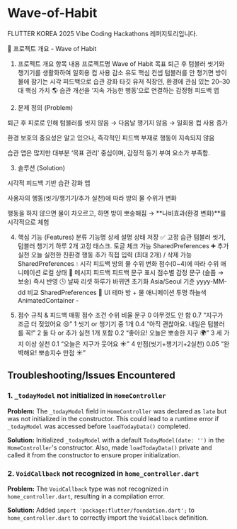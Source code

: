 # Wave-of-Habit
FLUTTER KOREA 2025 Vibe Coding Hackathons 레퍼지토리입니다.

🌊 프로젝트 개요 - Wave of Habit
1. 프로젝트 개요
항목	내용
프로젝트명	Wave of Habit
목표	퇴근 후 텀블러 씻기와 챙기기를 생활화하여 일회용 컵 사용 감소 유도
핵심 컨셉	텀블러를 안 챙기면 방이 물에 잠기는 시각 피드백으로 습관 강화
타깃 유저	직장인, 환경에 관심 있는 20–30대
핵심 가치	🌎 습관 개선을 ‘지속 가능한 행동’으로 연결하는 감정형 피드백 앱

2. 문제 정의 (Problem)

퇴근 후 피로로 인해 텀블러를 씻지 않음 → 다음날 챙기지 않음 → 일회용 컵 사용 증가

환경 보호의 중요성은 알고 있으나, 즉각적인 피드백 부재로 행동이 지속되지 않음

습관 앱은 많지만 대부분 ‘목표 관리’ 중심이며, 감정적 동기 부여 요소가 부족함.

3. 솔루션 (Solution)

시각적 피드백 기반 습관 강화 앱

사용자의 행동(씻기/챙기기/추가 실천)에 따라 방의 물 수위가 변화

행동을 하지 않으면 물이 차오르고, 하면 방이 뽀송해짐
→ **나비효과(환경 변화)**를 시각적으로 체험

4. 핵심 기능 (Features)
분류	기능명	상세 설명	상태 저장
✅ 고정 습관	텀블러 씻기, 텀블러 챙기기	하루 2개 고정 태스크. 토글 체크 가능	SharedPreferences
➕ 추가 실천	오늘 실천한 친환경 행동 추가	직접 입력 (최대 2개) / 삭제 가능	SharedPreferences
💧 시각 피드백	방의 물 수위 변화	점수(0~4)에 따라 수위 애니메이션	로컬 상태
💬 메시지 피드백	피드백 문구 표시	점수별 감정 문구 (슬픔 → 보송)	즉시 반영
🕓 날짜 리셋	하루가 바뀌면 초기화	Asia/Seoul 기준 yyyy-MM-dd 비교	SharedPreferences
🎨 UI 테마	방 + 물 애니메이션	투명 하늘색 AnimatedContainer	-

5. 점수 규칙 & 피드백 매핑
점수	조건	수위 비율	문구
0	아무것도 안 함	0.7	“지구가 조금 더 젖었어요 😢”
1	씻기 or 챙기기 중 1개	0.4	“아직 괜찮아요. 내일은 텀블러를 꼭!”
2	둘 다 or 추가 실천 1개 포함	0.2	“좋아요! 오늘은 뽀송한 지구 🌍”
3	세 가지 이상 실천	0.1	“오늘은 지구가 웃어요 ☀️”
4	만점(씻기+챙기기+2실천)	0.05	“완벽해요! 뽀송지수 만점 ☀️”

## Troubleshooting/Issues Encountered

### 1. `_todayModel` not initialized in `HomeController`

**Problem:** The `_todayModel` field in `HomeController` was declared as `late` but was not initialized in the constructor. This could lead to a runtime error if `_todayModel` was accessed before `loadTodayData()` completed.

**Solution:** Initialized `_todayModel` with a default `TodayModel(date: '')` in the `HomeController`'s constructor. Also, made `loadTodayData()` private and called it from the constructor to ensure proper initialization.

### 2. `VoidCallback` not recognized in `home_controller.dart`

**Problem:** The `VoidCallback` type was not recognized in `home_controller.dart`, resulting in a compilation error.

**Solution:** Added `import 'package:flutter/foundation.dart';` to `home_controller.dart` to correctly import the `VoidCallback` definition.